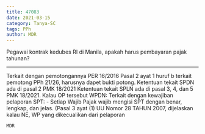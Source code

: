 ```yaml
---
title: 47083
date: 2021-03-15
category: Tanya-SC
tags: PPh
author: MDR
---
```


Pegawai kontrak kedubes RI di Manila, apakah harus pembayaran pajak tahunan?

---

Terkait dengan pemotongannya PER 16/2016 Pasal 2 ayat 1 huruf b terkait pemotong PPh 21/26, harusnya dapet bukti potong. Ketentuan tekait SPDN ada di pasal 2 PMK 18/2021 Ketentuan tekait SPLN ada di pasal 3, 4, dan 5 PMK 18/2021. Kalau OP tersebut WPDN: Terkait dengan kewajiban pelaporan SPT: - Setiap Wajib Pajak wajib mengisi SPT dengan benar, lengkap, dan jelas. (Pasal 3 ayat (1) UU Nomor 28 TAHUN 2007, dijelaskan kalau NE, WP yang dikecualikan dari pelaporan

`MDR`
